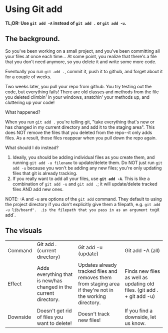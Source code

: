 # Using Git add

<b>TL;DR: Use `git add -A` instead of `git add .` or `git add -u`.</b>

## The background.

So you've been working on a small project, and you've been committing all your files at once each time... At some point, you realize that there's a file that you don't need anymore, so you delete it and write some more code.  

Eventually you run `git add .`, commit it, push it to github, and forget about it for a couple of weeks.

Two weeks later, you pull your repo from github.  You try testing out the code, but everything fails!  There are old classes and methods from the file you deleted climbin' in your windows, snatchin' your methods up, and cluttering up your code!

What happened?

When you run `git add .`  you're telling git, "take everything that's new or has changed in my current directory and add it to the staging area".  This does NOT remove the files that you deleted from the repo--it only adds files.  As a result, those files reappear when you pull down the repo again.

What should I do instead?

1. Ideally, you should be adding individual files as you create them, and running `git add -u filename` to update/delete them.  Do NOT just run `git add -u` because you won't be adding any new files; you're only updating files that git is already tracking.
2. If you really want to add all your files, use <b>`git add -A`</b>.  This is like a combination of `git add -u` and `git add .`; it will update/delete tracked files AND add new ones.

NOTE: -A and -u are options of the `git add` command.  They default to using the project
directory if you don't explicitly give them a filepath, e.g. `git add -u lib/board".  `.` is the filepath that you pass in as an argument to `git add`.

## The visuals

<table>
	<tr style="border: 1px, black;">
		<td>Command</td><td>Git add . (current directory)</td><td>Git add -u (update)</td><td>Git add -A (all)</td>
	</tr>
	<tr>
		<td>Effect</td><td>Adds everything that is new/has changed in the current directory.</td><td>Updates already tracked files and removes them from staging area if they're not in the working directory.</td><td>Finds new files as well as updating old files. (git add . + git add -u)</td>
	</tr>
	<tr>
		<td>Downside</td><td>Doesn't get rid of files you want to delete!</td><td>Doesn't track new files!</td><td>If you find a downside, let us know.</td>
	</tr>
</table>

